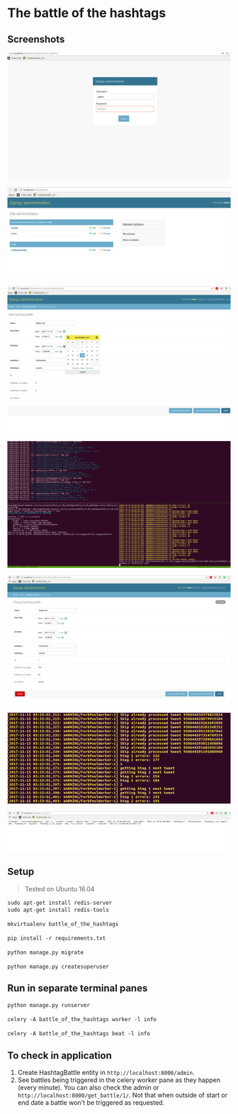 # The battle of the hashtags


## Screenshots


  ![detail1](https://raw.githubusercontent.com/robrechtdr/battle_of_the_hashtags/master/.images/both1.png)

  ![detail2](https://raw.githubusercontent.com/robrechtdr/battle_of_the_hashtags/master/.images/both2.png)

  ![detail3](https://raw.githubusercontent.com/robrechtdr/battle_of_the_hashtags/master/.images/both3.png)

  ![detail4](https://raw.githubusercontent.com/robrechtdr/battle_of_the_hashtags/master/.images/both4.png)

  ![detail5](https://raw.githubusercontent.com/robrechtdr/battle_of_the_hashtags/master/.images/both5.png)

  ![detail6](https://raw.githubusercontent.com/robrechtdr/battle_of_the_hashtags/master/.images/both6.png)

  ![detail7](https://raw.githubusercontent.com/robrechtdr/battle_of_the_hashtags/master/.images/both7.png)


## Setup

> Tested on Ubuntu 16.04

	sudo apt-get install redis-server
	sudo apt-get install redis-tools

	mkvirtualenv battle_of_the_hashtags

	pip install -r requirements.txt

	python manage.py migrate

	python manage.py createsuperuser 


## Run in separate terminal panes

	python manage.py runserver

	celery -A battle_of_the_hashtags worker -l info

	celery -A battle_of_the_hashtags beat -l info


## To check in application

1. Create HashtagBattle entity in `http://localhost:8000/admin`.
2. See battles being triggered in the celery worker pane as they happen (every minute). You can also check the admin or `http://localhost:8000/get_battle/1/`. Not that when outside of start or end date a battle won't be triggered as requested.
